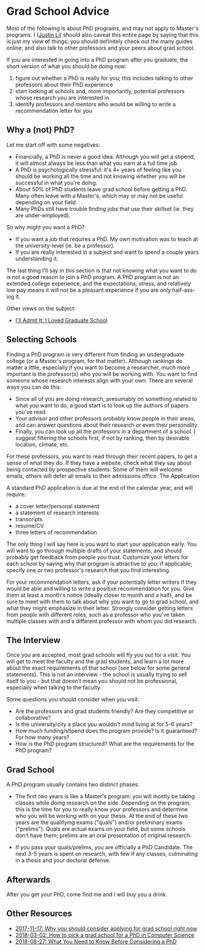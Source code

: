 # Grad School Advice

Most of the following is about PhD programs, and may not apply to Master's programs. I ([Justin Li](http://www.oxy.edu/faculty/justin-li)) should also caveat this entire page by saying that this is just my view of things; you should definitely check out the many guides online, and also talk to other professors and your peers about grad school.

If you are interested in going into a PhD program after you graduate, the short version of what you should be doing now:

1. figure out whether a PhD is really for you; this includes talking to other professors about their PhD experience
2. start looking at schools and, more importantly, potential professors whose research you are interested in
3. identify professors and mentors who would be willing to write a recommendation letter for you

## Why a (not) PhD?

Let me start off with some negatives:

* Financially, a PhD is never a good idea. Although you will get a stipend, it will almost always be less than what you earn at a full time job.
* A PhD is psychologically stressful: it's 4+ years of feeling like you should be working all the time and not knowing whether you will be successful in what you're doing.
* About 50% of PhD students leave grad school before getting a PhD. Many often leave with a Master's, which may or may not be useful depending on your field.
* Many PhDs still have trouble finding jobs that use their skillset (ie. they are under-employed).

So why might you want a PhD?

* If you want a job that requires a PhD. My own motivation was to teach at the university-level (ie. be a professor).
* If you are really interested in a subject and want to spend a couple years understanding it.

The last thing I'll say in this section is that not knowing what you want to do is not a good reason to join a PhD program. A PhD program is not an extended college experience, and the expectations, stress, and relatively low pay means it will not be a pleasant experience if you are only half-ass-ing it.

Other views on the subject:

* [I'll Admit It: I Loved Graduate School](http://treethinkers.org/ill-admit-it-i-loved-graduate-school/)

## Selecting Schools

Finding a PhD program is very different from finding an undergraduate college (or a Master's program, for that matter). Although rankings do matter a little, especially if you want to become a researcher, much more important is the professor(s) who you will be working with. You want to find someone whose research interests align with your own. There are several ways you can do this:

* Since all of you are doing research, presumably on something related to what you want to do, a good start is to look up the authors of papers you've read.
* Your advisor and other professors probably know people in their areas, and can answer questions about their research or even their personality.
* Finally, you can look up all the professors in a department of a school. I suggest filtering the schools first, if not by ranking, then by desirable location, climate, etc.

For these professors, you want to read through their recent papers, to get a sense of what they do. If they have a website, check what they say about being contacted by prospective students. Some of them will welcome emails, others will defer all emails to their admissions office.
The Application

A standard PhD application is due at the end of the calendar year, and will require:

* a cover letter/personal statement
* a statement of research interests
* transcripts
* resume/CV
* three letters of recommendation

The only thing I will say here is you want to start your application early. You will want to go through multiple drafts of your statements, and should probably get feedback from people you trust. Customize your letters for each school by saying why that program is attractive to you; if applicable, specify one or two professor's research that you find interesting.

For your recommendation letters, ask if your potentially letter writers if they would be able and willing to write a positive recommendation for you. Give them at least a month's notice (ideally closer to month and a half), and be sure to meet with them to talk about why you want to go to grad school, and what they might emphasize in their letter. Strongly consider getting letters from people with different roles, such as a professor who you've taken multiple classes with and a different professor with whom you did research.

## The Interview

Once you are accepted, most grad schools will fly you out for a visit. You will get to meet the faculty and the grad students, and learn a lot more about the exact requirements of that school (see below for some general statements). This is not an interview - the school is usually trying to sell itself to you - but that doesn't mean you should not be professional, especially when talking to the faculty.

Some questions you should consider when you visit:

* Are the professors and grad students friendly? Are they competitive or collaborative?
* Is the university/city a place you wouldn't mind living at for 5-6 years?
* How much funding/stipend does the program provide? Is it guaranteed? For how many years?
* How is the PhD program structured? What are the requirements for the PhD program?

## Grad School

A PhD program usually contains two distinct phases:

* The first two years is like a Master's program: you will mostly be taking classes while doing research on the side. Depending on the program, this is the time for you to really know your professors and determine who you will be working with on your thesis. At the end of these two years are the qualifying exams ("quals") and/or preliminary exams ("prelims"). Quals are actual exams on your field, but some schools don't have them; prelims are an oral presentation of original research.

* If you pass your quals/prelims, you are officially a PhD Candidate. The next 3-5 years is spent on research, with few if any classes, culminating in a thesis and your doctoral defense.

## Afterwards

After you get your PhD, come find me and I will buy you a drink.

## Other Resources

* [2017-11-17: Why you should consider applying for grad school right now](https://80000hours.org/2017/11/consider-applying-for-a-phd-program-now/)
* [2018-03-02: How to pick a grad school for a PhD in Computer Science](https://medium.com/@vijayc/how-to-pick-a-grad-school-for-a-phd-in-computer-science-a5ce7dceb246)
* [2018-08-27: What You Need to Know Before Considering a PhD](http://www.fast.ai/2018/08/27/grad-school/)
